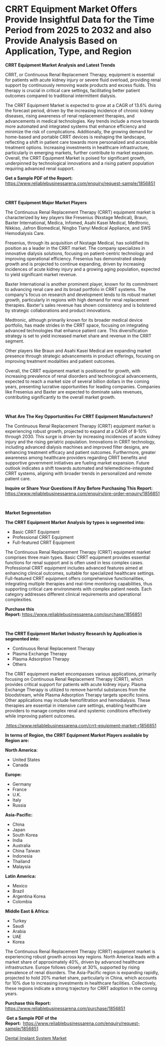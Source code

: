 <p><h1>CRRT Equipment Market Offers Provide Insightful Data for the Time Period from 2025 to 2032 and also Provide Analysis Based on Application, Type, and Region</h1></p><p><strong>CRRT Equipment Market Analysis and Latest Trends</strong></p>
<p><p>CRRT, or Continuous Renal Replacement Therapy, equipment is essential for patients with acute kidney injury or severe fluid overload, providing renal support by continuously removing waste products and excess fluids. This therapy is crucial in critical care settings, facilitating better patient outcomes compared to traditional intermittent dialysis. </p><p>The CRRT Equipment Market is expected to grow at a CAGR of 13.6% during the forecast period, driven by the increasing incidence of chronic kidney diseases, rising awareness of renal replacement therapies, and advancements in medical technologies. Key trends include a move towards more automated and integrated systems that enhance efficiency and minimize the risk of complications. Additionally, the growing demand for home-based and portable CRRT devices is reshaping the landscape, reflecting a shift in patient care towards more personalized and accessible treatment options. Increasing investments in healthcare infrastructure, particularly in emerging markets, further contribute to market expansion. Overall, the CRRT Equipment Market is poised for significant growth, underpinned by technological innovations and a rising patient population requiring advanced renal support.</p></p>
<p><strong>Get a Sample PDF of the Report:&nbsp;</strong> <a href="https://www.reliablebusinessarena.com/enquiry/request-sample/1856851?utm_campaign=2185&utm_medium=2&utm_source=Github&utm_content=ia&utm_term=04032025&utm_id=crrt-equipment">https://www.reliablebusinessarena.com/enquiry/request-sample/1856851</a></p>
<p>&nbsp;</p>
<p><strong>CRRT Equipment Major Market Players</strong></p>
<p><p>The Continuous Renal Replacement Therapy (CRRT) equipment market is characterized by key players like Fresenius (Nxstage Medical), Braun, Baxter International, Medica, Infomed, Asahi Kasei Medical, Medtronic, Nikkiso, Jafron Biomedical, Ningbo Tianyi Medical Appliance, and SWS Hemodialysis Care. </p><p>Fresenius, through its acquisition of Nxstage Medical, has solidified its position as a leader in the CRRT market. The company specializes in innovative dialysis solutions, focusing on patient-centric technology and improving operational efficiency. Fresenius has demonstrated steady growth and is projected to continue expanding, driven by increasing incidences of acute kidney injury and a growing aging population, expected to yield significant market revenue.</p><p>Baxter International is another prominent player, known for its commitment to advancing renal care and its broad portfolio in CRRT systems. The company's focus on research and development lends to its robust market growth, particularly in regions with high demand for renal replacement therapies. Baxter's sales revenue has shown consistency and is bolstered by strategic collaborations and product innovations.</p><p>Medtronic, although primarily known for its broader medical device portfolio, has made strides in the CRRT space, focusing on integrating advanced technologies that enhance patient care. This diversification strategy is set to yield increased market share and revenue in the CRRT segment.</p><p>Other players like Braun and Asahi Kasei Medical are expanding market presence through strategic advancements in product offerings, focusing on improving treatment modalities and patient outcomes. </p><p>Overall, the CRRT equipment market is positioned for growth, with increasing prevalence of renal disorders and technological advancements, expected to reach a market size of several billion dollars in the coming years, presenting lucrative opportunities for leading companies. Companies like Fresenius and Baxter are expected to dominate sales revenues, contributing significantly to the overall market growth.</p></p>
<p>&nbsp;</p>
<p><strong>What Are The Key Opportunities For CRRT Equipment Manufacturers?</strong></p>
<p><p>The Continuous Renal Replacement Therapy (CRRT) equipment market is experiencing robust growth, projected to expand at a CAGR of 8-10% through 2030. This surge is driven by increasing incidences of acute kidney injury and the rising geriatric population. Innovations in CRRT technology, including advanced dialysis machines and improved filter designs, are enhancing treatment efficacy and patient outcomes. Furthermore, greater awareness among healthcare providers regarding CRRT benefits and supportive government initiatives are fueling market expansion. Future outlook indicates a shift towards automated and telemedicine-integrated CRRT systems, aligning with broader trends in personalized and remote patient care.</p></p>
<p><strong>Inquire or Share Your Questions If Any Before Purchasing This Report:</strong> <a href="https://www.reliablebusinessarena.com/enquiry/pre-order-enquiry/1856851?utm_campaign=2185&utm_medium=2&utm_source=Github&utm_content=ia&utm_term=04032025&utm_id=crrt-equipment">https://www.reliablebusinessarena.com/enquiry/pre-order-enquiry/1856851</a></p>
<p>&nbsp;</p>
<p><strong>Market Segmentation</strong></p>
<p><strong>The CRRT Equipment Market Analysis by types is segmented into:</strong></p>
<p><ul><li>Basic CRRT Equipment</li><li>Professional CRRT Equipment</li><li>Full-featured CRRT Equipment</li></ul></p>
<p><p>The Continuous Renal Replacement Therapy (CRRT) equipment market comprises three main types. Basic CRRT equipment provides essential functions for renal support and is often used in less complex cases. Professional CRRT equipment includes advanced features aimed at enhancing clinical outcomes, suitable for specialized healthcare settings. Full-featured CRRT equipment offers comprehensive functionalities, integrating multiple therapies and real-time monitoring capabilities, thus supporting critical care environments with complex patient needs. Each category addresses different clinical requirements and operational complexities.</p></p>
<p><strong>Purchase this Report:&nbsp;</strong><a href="https://www.reliablebusinessarena.com/purchase/1856851?utm_campaign=2185&utm_medium=2&utm_source=Github&utm_content=ia&utm_term=04032025&utm_id=crrt-equipment">https://www.reliablebusinessarena.com/purchase/1856851</a></p>
<p>&nbsp;</p>
<p><strong>The CRRT Equipment Market Industry Research by Application is segmented into:</strong></p>
<p><ul><li>Continuous Renal Replacement Therapy</li><li>Plasma Exchange Therapy</li><li>Plasma Adsorption Therapy</li><li>Others</li></ul></p>
<p><p>The CRRT equipment market encompasses various applications, primarily focusing on Continuous Renal Replacement Therapy (CRRT), which provides critical support for patients with acute kidney injury. Plasma Exchange Therapy is utilized to remove harmful substances from the bloodstream, while Plasma Adsorption Therapy targets specific toxins. Other applications may include hemofiltration and hemodialysis. These therapies are essential in intensive care settings, enabling healthcare providers to manage complex renal and systemic conditions effectively while improving patient outcomes.</p></p>
<p><a href="https://www.reliablebusinessarena.com/crrt-equipment-market-r1856851?utm_campaign=2185&utm_medium=2&utm_source=Github&utm_content=ia&utm_term=04032025&utm_id=crrt-equipment">&nbsp;https://www.reliablebusinessarena.com/crrt-equipment-market-r1856851</a></p>
<p><strong>In terms of Region, the CRRT Equipment Market Players available by Region are:</strong></p>
<p>
    <p> <strong> North America: </strong>
        <ul>
            <li>United States</li>
            <li>Canada</li>
        </ul>
        </p> 
    <p> <strong> Europe: </strong>
        <ul>
            <li>Germany</li>
            <li>France</li>
            <li>U.K.</li>
            <li>Italy</li>
            <li>Russia</li>
        </ul>
        </p> 
    <p> <strong> Asia-Pacific: </strong>
        <ul>
            <li>China</li>
            <li>Japan</li>
            <li>South Korea</li>
            <li>India</li>
            <li>Australia</li>
            <li>China Taiwan</li>
            <li>Indonesia</li>
            <li>Thailand</li>
            <li>Malaysia</li>
        </ul>
        </p> 
    <p> <strong> Latin America: </strong>
        <ul>
            <li>Mexico</li>
            <li>Brazil</li>
            <li>Argentina Korea</li>
            <li>Colombia</li>
        </ul>
        </p> 
    <p> <strong> Middle East & Africa: </strong>
        <ul>
            <li>Turkey</li>
            <li>Saudi</li>
            <li>Arabia</li>
            <li>UAE</li>
            <li>Korea</li>
        </ul>
    </p>
    </p>
<p><p>The Continuous Renal Replacement Therapy (CRRT) equipment market is experiencing robust growth across key regions. North America leads with a market share of approximately 40%, driven by advanced healthcare infrastructure. Europe follows closely at 30%, supported by rising prevalence of renal disorders. The Asia-Pacific region is expanding rapidly, projected to hold 20% market share, particularly in China, which accounts for 10% due to increasing investments in healthcare facilities. Collectively, these regions indicate a strong trajectory for CRRT adoption in the coming years.</p></p>
<p><strong>Purchase this Report: </strong><a href="https://www.reliablebusinessarena.com/purchase/1856851?utm_campaign=2185&utm_medium=2&utm_source=Github&utm_content=ia&utm_term=04032025&utm_id=crrt-equipment">https://www.reliablebusinessarena.com/purchase/1856851</a></p>
<p>&nbsp;<strong>Get a Sample PDF of the Report:&nbsp;&nbsp;</strong><a href="https://www.reliablebusinessarena.com/enquiry/request-sample/1856851?utm_campaign=2185&utm_medium=2&utm_source=Github&utm_content=ia&utm_term=04032025&utm_id=crrt-equipment">https://www.reliablebusinessarena.com/enquiry/request-sample/1856851</a></p>
<p><strong></strong></p>
<p><p><a href="https://github.com/luckyshygirl/Market-Research-Report-List-7/blob/main/dental-implant-system-market.md?utm_campaign=2185&utm_medium=2&utm_source=Github&utm_content=ia&utm_term=04032025&utm_id=crrt-equipment">Dental Implant System Market</a></p></p>
